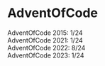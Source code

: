 # AdventOfCode
AdventOfCode 2015: 1/24 </br>
AdventOfCode 2021: 1/24 </br>
AdventOfCode 2022: 8/24 </br>
AdventOfCode 2023: 1/24 </br>